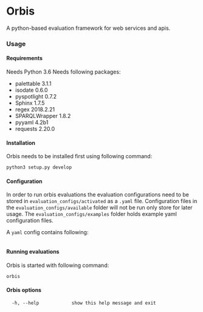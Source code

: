 Orbis
=====

A python-based evaluation framework for web services and apis.

### Usage

#### Requirements
Needs Python 3.6
Needs following packages:
  - palettable 3.1.1
  - isodate 0.6.0
  - pyspotlight 0.7.2
  - Sphinx 1.7.5
  - regex 2018.2.21
  - SPARQLWrapper 1.8.2
  - pyyaml 4.2b1
  - requests 2.20.0

#### Installation
Orbis needs to be installed first using following command:

```bash
python3 setup.py develop
```

#### Configuration
In order to run orbis evaluations the evaluation configurations need to be stored in `evaluation_configs/activated` as a `.yaml` file. Configuration files in the `evaluation_configs/available` folder will not be run only store for later usage. The `evaluation_configs/examples` folder holds example yaml configuration files.

A `yaml` config contains following:

```yaml

```

#### Running evaluations
Orbis is started with following command:

```bash
orbis
```

#### Orbis options
```
  -h, --help            show this help message and exit
```
